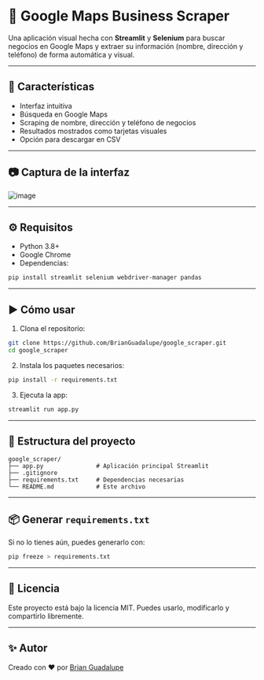 # 📍 Google Maps Business Scraper

Una aplicación visual hecha con **Streamlit** y **Selenium** para buscar negocios en Google Maps y extraer su información (nombre, dirección y teléfono) de forma automática y visual.

---

## 🚀 Características

- Interfaz intuitiva
- Búsqueda en Google Maps
- Scraping de nombre, dirección y teléfono de negocios
- Resultados mostrados como tarjetas visuales
- Opción para descargar en CSV

---

## 📷 Captura de la interfaz

![image](https://github.com/user-attachments/assets/6da676ab-fb4a-4df6-9838-107738f14aed)

---

## ⚙️ Requisitos

- Python 3.8+
- Google Chrome
- Dependencias:

```bash
pip install streamlit selenium webdriver-manager pandas
```

---

## ▶️ Cómo usar

1. Clona el repositorio:

```bash
git clone https://github.com/BrianGuadalupe/google_scraper.git
cd google_scraper
```

2. Instala los paquetes necesarios:

```bash
pip install -r requirements.txt
```

3. Ejecuta la app:

```bash
streamlit run app.py
```

---

## 📁 Estructura del proyecto

```
google_scraper/
├── app.py               # Aplicación principal Streamlit
├── .gitignore
├── requirements.txt     # Dependencias necesarias
└── README.md            # Este archivo
```

---

## 📦 Generar `requirements.txt`

Si no lo tienes aún, puedes generarlo con:

```bash
pip freeze > requirements.txt
```

---

## 📄 Licencia

Este proyecto está bajo la licencia MIT. Puedes usarlo, modificarlo y compartirlo libremente.

---

## ✨ Autor

Creado con ❤️ por [Brian Guadalupe](https://github.com/BrianGuadalupe)

